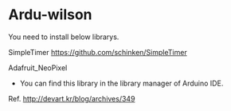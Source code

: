 # Ardu-wilson
You need to install below librarys.

SimpleTimer
https://github.com/schinken/SimpleTimer

Adafruit_NeoPixel
- You can find this library in the library manager of Arduino IDE.

Ref.
http://devart.kr/blog/archives/349

